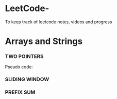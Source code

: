 # LeetCode-
To keep track of leetcode notes, videos and progress 

# Arrays and Strings

### TWO POINTERS
Pseudo code: 


### SLIDING WINDOW 

### PREFIX SUM
